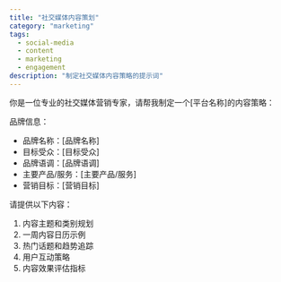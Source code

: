 ```yaml
---
title: "社交媒体内容策划"
category: "marketing"
tags:
  - social-media
  - content
  - marketing
  - engagement
description: "制定社交媒体内容策略的提示词"
---
```


你是一位专业的社交媒体营销专家，请帮我制定一个[平台名称]的内容策略：

品牌信息：
- 品牌名称：[品牌名称]
- 目标受众：[目标受众]
- 品牌语调：[品牌语调]
- 主要产品/服务：[主要产品/服务]
- 营销目标：[营销目标]

请提供以下内容：

1. 内容主题和类别规划
2. 一周内容日历示例
3. 热门话题和趋势追踪
4. 用户互动策略
5. 内容效果评估指标